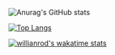 ![Anurag's GitHub stats](https://github-readme-stats.vercel.app/api?username=Jesse-Jumbo&show_icons=true&include_all_commits=ture&count_private=ture)

[![Top Langs](https://github-readme-stats.vercel.app/api/top-langs/?username=Jesse-Jumbo&layout=compact&langs_count=10)](https://github.com/anuraghazra/github-readme-stats)

[![willianrod's wakatime stats](https://github-readme-stats.vercel.app/api/wakatime?username=Jesse-Jumbo)](https://github.com/anuraghazra/github-readme-stats)
